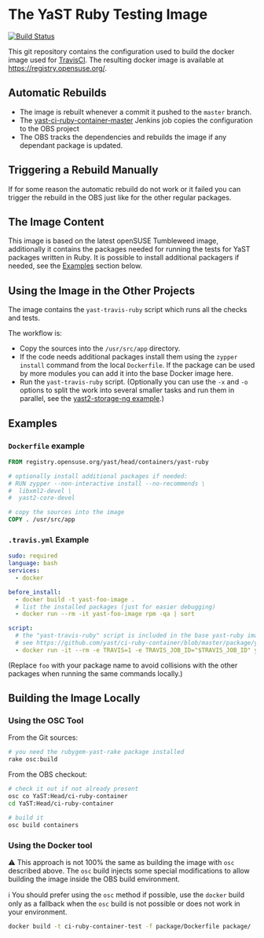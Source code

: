 # The YaST Ruby Testing Image

[![Build Status](https://travis-ci.org/yast/ci-ruby-container.svg?branch=master)](https://travis-ci.org/yast/ci-ruby-container)

This git repository contains the configuration used to build the docker
image used for [TravisCI](https://travis-ci.org/).
The resulting docker image is available at https://registry.opensuse.org/.

## Automatic Rebuilds

- The image is rebuilt whenever a commit it pushed to the `master` branch.
- The [yast-ci-ruby-container-master](
  https://ci.opensuse.org/view/Yast/job/yast-ci-ruby-container-master/)
  Jenkins job copies the configuration to the OBS project
- The OBS tracks the dependencies and rebuilds the image if any dependant package
  is updated.

## Triggering a Rebuild Manually

If for some reason the automatic rebuild do not work or it failed you can
trigger the rebuild in the OBS just like for the other regular packages.


## The Image Content

This image is based on the latest openSUSE Tumbleweed image, additionally
it contains the packages needed for running the tests for YaST packages written
in Ruby. It is possible to install additional packagers if needed, see the
[Examples](#examples) section below.

## Using the Image in the Other Projects

The image contains the `yast-travis-ruby` script which runs all the checks and tests.

The workflow is:

- Copy the sources into the `/usr/src/app` directory.
- If the code needs additional packages install them using the `zypper install`
  command from the local `Dockerfile`. If the package can be used by more modules
  you can add it into the base Docker image here.
- Run the `yast-travis-ruby` script. (Optionally you can use the `-x` and `-o`
  options to split the work into several smaller tasks and run them in parallel,
  see the [yast2-storage-ng example](
  https://github.com/yast/yast-storage-ng/blob/master/.travis.yml).)

## Examples

### `Dockerfile` example

```Dockerfile
FROM registry.opensuse.org/yast/head/containers/yast-ruby

# optionally install additional packages if needed:
# RUN zypper --non-interactive install --no-recommends \
#  libxml2-devel \
#  yast2-core-devel

# copy the sources into the image
COPY . /usr/src/app
```

### `.travis.yml` Example

```yaml
sudo: required
language: bash
services:
  - docker

before_install:
  - docker build -t yast-foo-image .
  # list the installed packages (just for easier debugging)
  - docker run --rm -it yast-foo-image rpm -qa | sort

script:
  # the "yast-travis-ruby" script is included in the base yast-ruby image
  # see https://github.com/yast/ci-ruby-container/blob/master/package/yast-travis-ruby
  - docker run -it --rm -e TRAVIS=1 -e TRAVIS_JOB_ID="$TRAVIS_JOB_ID" yast-foo-image yast-travis-ruby
```

(Replace `foo` with your package name to avoid collisions with the other packages
when running the same commands locally.)


## Building the Image Locally

### Using the OSC Tool

From the Git sources:

```sh
# you need the rubygem-yast-rake package installed
rake osc:build
```

From the OBS checkout:

```sh
# check it out if not already present
osc co YaST:Head/ci-ruby-container
cd YaST:Head/ci-ruby-container

# build it
osc build containers
```

### Using the Docker tool

️:warning: This approach is not 100% the same as building the image with `osc` described above.
The `osc` build injects some special modifications to allow building the image inside
the OBS build environment.

:information_source:️ You should prefer using the `osc` method if possible, use the `docker`
build only as a fallback when the `osc` build is not possible or does not work in your environment.

```sh
docker build -t ci-ruby-container-test -f package/Dockerfile package/
```
